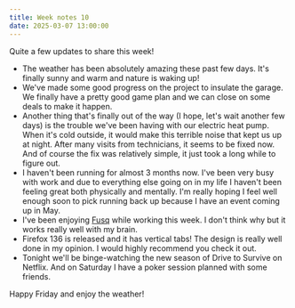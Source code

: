 ```yaml
---
title: Week notes 10
date: 2025-03-07 13:00:00
---
```


Quite a few updates to share this week!

- The weather has been absolutely amazing these past few days. It's finally sunny and warm and nature is waking up!
- We've made some good progress on the project to insulate the garage. We finally have a pretty good game plan and we can close on some deals to make it happen.
- Another thing that's finally out of the way (I hope, let's wait another few days) is the trouble we've been having with our electric heat pump. When it's cold outside, it would make this terrible noise that kept us up at night. After many visits from technicians, it seems to be fixed now. And of course the fix was relatively simple, it just took a long while to figure out.
- I haven't been running for almost 3 months now. I've been very busy with work and due to everything else going on in my life I haven't been feeling great both physically and mentally. I'm really hoping I feel well enough soon to pick running back up because I have an event coming up in May.
- I've been enjoying [Fusq](https://soundcloud.com/fusq) while working this week. I don't think why but it works really well with my brain.
- Firefox 136 is released and it has vertical tabs! The design is really well done in my opinion. I would highly recommend you check it out.
- Tonight we'll be binge-watching the new season of Drive to Survive on Netflix. And on Saturday I have a poker session planned with some friends.

Happy Friday and enjoy the weather!
